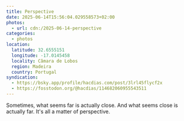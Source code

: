 ```yaml
---
title: Perspective
date: 2025-06-14T15:56:04.029558573+02:00
photos:
  - url: cdn:/2025-06-14-perspective
categories:
  - photos
location:
  latitude: 32.6555151
  longitude: -17.0145458
  locality: Câmara de Lobos
  region: Madeira
  country: Portugal
syndication:
  - https://bsky.app/profile/hacdias.com/post/3lrl45flycf2x
  - https://fosstodon.org/@hacdias/114682060955543511
---
```


Sometimes, what seems far is actually close. And what seems close is actually far. It's all a matter of perspective.
